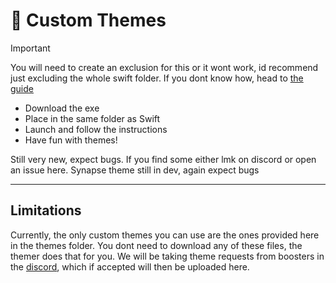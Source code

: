 # 🎨 Custom Themes

> [!IMPORTANT]
> You will need to create an exclusion for this or it wont work, id recommend just excluding the whole swift folder. 
> If you dont know how, head to [the guide](https://github.com/LilahCodes/swift/blob/main/README.md#how-do-i-disable-my-antivirus)

- Download the exe
- Place in the same folder as Swift
- Launch and follow the instructions
- Have fun with themes!

Still very new, expect bugs. If you find some either lmk on discord or open an issue here.
Synapse theme still in dev, again expect bugs
  
---
## Limitations

Currently, the only custom themes you can use are the ones provided here in the themes folder. You dont need to download any of these files, the themer does that for you. We will be taking theme requests from boosters in the [discord](https://discord.gg/getswift), which if accepted will then be uploaded here.

